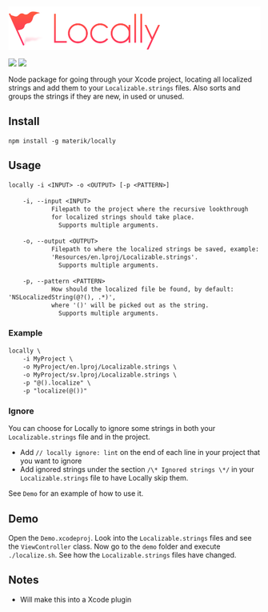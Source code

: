 ![](logo.png)

[![](https://img.shields.io/badge/contact-@thematerik-blue.svg?style=flat-square)](http://twitter.com/thematerik)
[![](https://img.shields.io/travis/materik/locally.svg?style=flat-square)](https://travis-ci.org/materik/locally)

Node package for going through your Xcode project, locating all localized
strings and add them to your `Localizable.strings` files. Also sorts and groups
the strings if they are new, in used or unused.

## Install

```
npm install -g materik/locally
```

## Usage

```
locally -i <INPUT> -o <OUTPUT> [-p <PATTERN>]

    -i, --input <INPUT>
            Filepath to the project where the recursive lookthrough
            for localized strings should take place.
              Supports multiple arguments.

    -o, --output <OUTPUT>
            Filepath to where the localized strings be saved, example:
            'Resources/en.lproj/Localizable.strings'.
              Supports multiple arguments.

    -p, --pattern <PATTERN>
            How should the localized file be found, by default: 'NSLocalizedString(@?(), .*)',
            where '()' will be picked out as the string.
              Supports multiple arguments.
```

### Example

```
locally \
    -i MyProject \
    -o MyProject/en.lproj/Localizable.strings \
    -o MyProject/sv.lproj/Localizable.strings \
    -p "@().localize" \
    -p "localize(@())"
```

### Ignore

You can choose for Locally to ignore some strings in both your
`Localizable.strings` file and in the project.

* Add `// locally ignore: lint` on the end of each line in your project that you want to ignore
* Add ignored strings under the section `/\* Ignored strings \*/` in your `Localizable.strings` file to have Locally skip them.

See `Demo` for an example of how to use it.

## Demo

Open the `Demo.xcodeproj`. Look into the `Localizable.strings` files and see the
`ViewController` class. Now go to the `demo` folder and execute `./localize.sh`.
See how the `Localizable.strings` files have changed.

## Notes

- Will make this into a Xcode plugin

